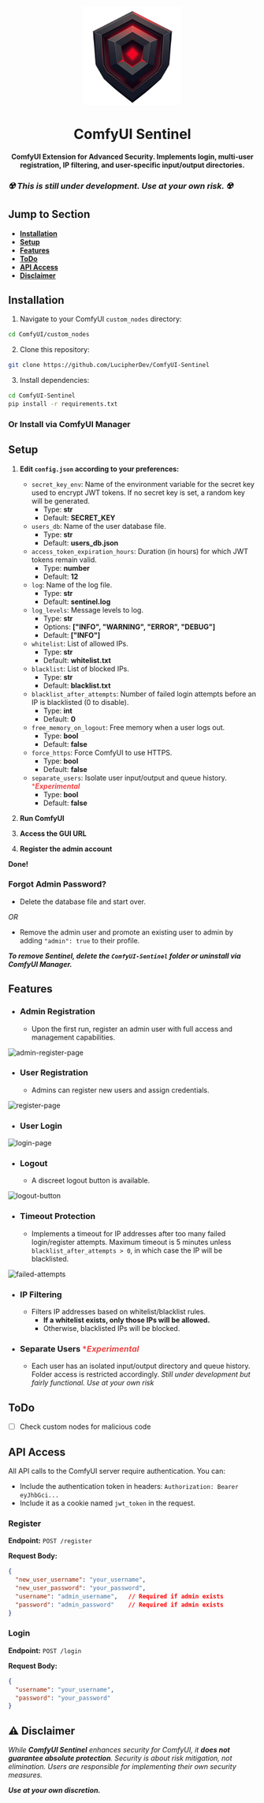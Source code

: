 <p align="center">
<img src="./sentinel-web/assets/logo_transparent.png" alt="ComfyUI Sentinel Logo" width="200px">
</p>

<div align="center">

# ComfyUI Sentinel
#### ComfyUI Extension for Advanced Security. Implements login, multi-user registration, IP filtering, and user-specific input/output directories.

</div>

### ***☢️ This is still under development. Use at your own risk. ☢️***

## Jump to Section
- **[Installation](#installation)**
- **[Setup](#setup)**
- **[Features](#features)**
- **[ToDo](#todo)**
- **[API Access](#api-access)**
- **[Disclaimer](#%EF%B8%8F-disclaimer)**

## Installation

1. Navigate to your ComfyUI `custom_nodes` directory:
```bash
cd ComfyUI/custom_nodes
```

2. Clone this repository:
```bash
git clone https://github.com/LucipherDev/ComfyUI-Sentinel
```

3. Install dependencies:
```bash
cd ComfyUI-Sentinel
pip install -r requirements.txt
```

### Or Install via ComfyUI Manager

## Setup

1. **Edit `config.json` according to your preferences:**
    - `secret_key_env`: Name of the environment variable for the secret key used to encrypt JWT tokens. If no secret key is set, a random key will be generated.
        - Type: **str**
        - Default: **SECRET_KEY**
    - `users_db`: Name of the user database file.
        - Type: **str**
        - Default: **users_db.json**
    - `access_token_expiration_hours`: Duration (in hours) for which JWT tokens remain valid.
        - Type: **number**
        - Default: **12**
    - `log`: Name of the log file.
        - Type: **str**
        - Default: **sentinel.log**
    - `log_levels`: Message levels to log.
        - Type: **str**
        - Options: **["INFO", "WARNING", "ERROR", "DEBUG"]**
        - Default: **["INFO"]**
    - `whitelist`: List of allowed IPs.
        - Type: **str**
        - Default: **whitelist.txt**
    - `blacklist`: List of blocked IPs.
        - Type: **str**
        - Default: **blacklist.txt**
    - `blacklist_after_attempts`: Number of failed login attempts before an IP is blacklisted (0 to disable).
        - Type: **int**
        - Default: **0**
    - `free_memory_on_logout`: Free memory when a user logs out.
        - Type: **bool**
        - Default: **false**
    - `force_https`: Force ComfyUI to use HTTPS.
        - Type: **bool**
        - Default: **false**
    - `separate_users`: Isolate user input/output and queue history. <span style="color:#ef4444">****Experimental***</span>
        - Type: **bool**
        - Default: **false**

2. **Run ComfyUI**
3. **Access the GUI URL**
4. **Register the admin account**

**Done!**

### Forgot Admin Password?
- Delete the database file and start over.

*OR*

- Remove the admin user and promote an existing user to admin by adding `"admin": true` to their profile.

***To remove Sentinel, delete the `ComfyUI-Sentinel` folder or uninstall via ComfyUI Manager.***

## Features

- ### Admin Registration
    - Upon the first run, register an admin user with full access and management capabilities.

![admin-register-page](https://github.com/user-attachments/assets/7b3575e8-0dce-4d8e-9417-17baa22bf95f)

- ### User Registration
    - Admins can register new users and assign credentials.

![register-page](https://github.com/user-attachments/assets/0d5002d3-3ee8-4611-a83c-bffe101e8a04)

- ### User Login

![login-page](https://github.com/user-attachments/assets/45e0fbc2-2c37-4c93-bb98-ad2e264fbfb2)

- ### Logout
    - A discreet logout button is available.

![logout-button](https://github.com/user-attachments/assets/488e62b7-f124-4dfd-bade-1e6cb1dc84f3)

- ### Timeout Protection
    - Implements a timeout for IP addresses after too many failed login/register attempts. Maximum timeout is 5 minutes unless `blacklist_after_attempts > 0`, in which case the IP will be blacklisted.
    
![failed-attempts](https://github.com/user-attachments/assets/13d9be6e-9f14-47a5-a11d-aec0a9b8d33f)

- ### IP Filtering
    - Filters IP addresses based on whitelist/blacklist rules.
        - **If a whitelist exists, only those IPs will be allowed.**
        - Otherwise, blacklisted IPs will be blocked.

- ### Separate Users <span style="color:#ef4444">****Experimental***</span>
    - Each user has an isolated input/output directory and queue history. Folder access is restricted accordingly. *Still under development but fairly functional. Use at your own risk*

## ToDo

- [ ] Check custom nodes for malicious code

## API Access

All API calls to the ComfyUI server require authentication.
You can:
- Include the authentication token in headers: `Authorization: Bearer eyJhbGci...`
- Include it as a cookie named `jwt_token` in the request.

### Register

**Endpoint:**  `POST /register`

**Request Body:**
```json
{
  "new_user_username": "your_username",
  "new_user_password": "your_password",
  "username": "admin_username",   // Required if admin exists
  "password": "admin_password"    // Required if admin exists
}
```

### Login

**Endpoint:**  `POST /login`

**Request Body:**
```json
{
  "username": "your_username",
  "password": "your_password"
}
```

## ⚠️ Disclaimer  

*While **ComfyUI Sentinel** enhances security for ComfyUI, it **does not guarantee absolute protection**. Security is about risk mitigation, not elimination. Users are responsible for implementing their own security measures.*  

***Use at your own discretion.***
